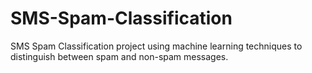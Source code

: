# SMS-Spam-Classification
SMS Spam Classification project using machine learning techniques to distinguish between spam and non-spam messages.
